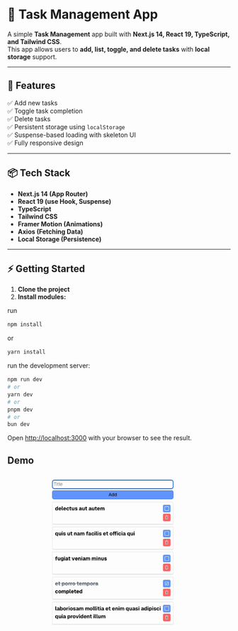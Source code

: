 # 📝 Task Management App

A simple **Task Management** app built with **Next.js 14, React 19, TypeScript, and Tailwind CSS**.  
This app allows users to **add, list, toggle, and delete tasks** with **local storage** support.

---

## 🚀 Features
✅ Add new tasks  
✅ Toggle task completion  
✅ Delete tasks  
✅ Persistent storage using `localStorage`  
✅ Suspense-based loading with skeleton UI  
✅ Fully responsive design

---

## 📦 Tech Stack
- **Next.js 14 (App Router)**
- **React 19 (use Hook, Suspense)**
- **TypeScript**
- **Tailwind CSS**
- **Framer Motion (Animations)**
- **Axios (Fetching Data)**
- **Local Storage (Persistence)**

---

## ⚡ Getting Started
1. **Clone the project**
2. **Install modules:**

run

```bash
npm install
```
or
```bash
yarn install
```
run the development server:

```bash
npm run dev
# or
yarn dev
# or
pnpm dev
# or
bun dev
```

Open [http://localhost:3000](http://localhost:3000) with your browser to see the result.

## Demo

<img src="./assets/testgif.gif" alt='demo'></img>
